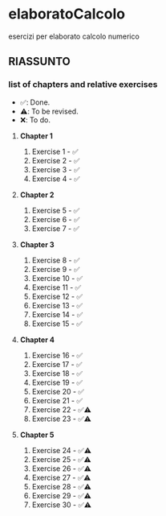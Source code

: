 # elaboratoCalcolo

esercizi per elaborato calcolo numerico

## RIASSUNTO

### list of chapters and relative exercises

- ✅: Done.
- ⚠️: To be revised.
- ❌: To do.

1. **Chapter 1**

   1. Exercise 1 - ✅
   2. Exercise 2 - ✅
   3. Exercise 3 - ✅
   4. Exercise 4 - ✅

2. **Chapter 2**

   1. Exercise 5 - ✅
   2. Exercise 6 - ✅
   3. Exercise 7 - ✅

3. **Chapter 3**

   1. Exercise 8 - ✅
   2. Exercise 9 - ✅
   3. Exercise 10 - ✅
   4. Exercise 11 - ✅
   5. Exercise 12 - ✅
   6. Exercise 13 - ✅
   7. Exercise 14 - ✅
   8. Exercise 15 - ✅

4. **Chapter 4**

   1. Exercise 16 - ✅
   2. Exercise 17 - ✅
   3. Exercise 18 - ✅
   4. Exercise 19 - ✅
   5. Exercise 20 - ✅
   6. Exercise 21 - ✅
   7. Exercise 22 - ✅⚠️
   8. Exercise 23 - ✅⚠️

5. **Chapter 5**
   1. Exercise 24 - ✅⚠️
   2. Exercise 25 - ✅⚠️
   3. Exercise 26 - ✅⚠️
   4. Exercise 27 - ✅⚠️
   5. Exercise 28 - ✅⚠️
   6. Exercise 29 - ✅⚠️
   7. Exercise 30 - ✅⚠️
